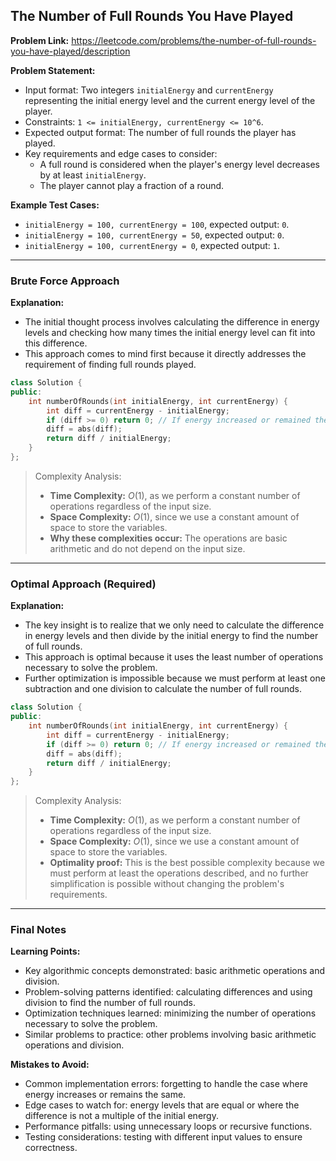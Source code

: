 ## The Number of Full Rounds You Have Played

**Problem Link:** https://leetcode.com/problems/the-number-of-full-rounds-you-have-played/description

**Problem Statement:**
- Input format: Two integers `initialEnergy` and `currentEnergy` representing the initial energy level and the current energy level of the player.
- Constraints: `1 <= initialEnergy, currentEnergy <= 10^6`.
- Expected output format: The number of full rounds the player has played.
- Key requirements and edge cases to consider:
  - A full round is considered when the player's energy level decreases by at least `initialEnergy`.
  - The player cannot play a fraction of a round.

**Example Test Cases:**
- `initialEnergy = 100, currentEnergy = 100`, expected output: `0`.
- `initialEnergy = 100, currentEnergy = 50`, expected output: `0`.
- `initialEnergy = 100, currentEnergy = 0`, expected output: `1`.

---

### Brute Force Approach

**Explanation:**
- The initial thought process involves calculating the difference in energy levels and checking how many times the initial energy level can fit into this difference.
- This approach comes to mind first because it directly addresses the requirement of finding full rounds played.

```cpp
class Solution {
public:
    int numberOfRounds(int initialEnergy, int currentEnergy) {
        int diff = currentEnergy - initialEnergy;
        if (diff >= 0) return 0; // If energy increased or remained the same
        diff = abs(diff);
        return diff / initialEnergy;
    }
};
```

> Complexity Analysis:
> - **Time Complexity:** $O(1)$, as we perform a constant number of operations regardless of the input size.
> - **Space Complexity:** $O(1)$, since we use a constant amount of space to store the variables.
> - **Why these complexities occur:** The operations are basic arithmetic and do not depend on the input size.

---

### Optimal Approach (Required)

**Explanation:**
- The key insight is to realize that we only need to calculate the difference in energy levels and then divide by the initial energy to find the number of full rounds.
- This approach is optimal because it uses the least number of operations necessary to solve the problem.
- Further optimization is impossible because we must perform at least one subtraction and one division to calculate the number of full rounds.

```cpp
class Solution {
public:
    int numberOfRounds(int initialEnergy, int currentEnergy) {
        int diff = currentEnergy - initialEnergy;
        if (diff >= 0) return 0; // If energy increased or remained the same
        diff = abs(diff);
        return diff / initialEnergy;
    }
};
```

> Complexity Analysis:
> - **Time Complexity:** $O(1)$, as we perform a constant number of operations regardless of the input size.
> - **Space Complexity:** $O(1)$, since we use a constant amount of space to store the variables.
> - **Optimality proof:** This is the best possible complexity because we must perform at least the operations described, and no further simplification is possible without changing the problem's requirements.

---

### Final Notes

**Learning Points:**
- Key algorithmic concepts demonstrated: basic arithmetic operations and division.
- Problem-solving patterns identified: calculating differences and using division to find the number of full rounds.
- Optimization techniques learned: minimizing the number of operations necessary to solve the problem.
- Similar problems to practice: other problems involving basic arithmetic operations and division.

**Mistakes to Avoid:**
- Common implementation errors: forgetting to handle the case where energy increases or remains the same.
- Edge cases to watch for: energy levels that are equal or where the difference is not a multiple of the initial energy.
- Performance pitfalls: using unnecessary loops or recursive functions.
- Testing considerations: testing with different input values to ensure correctness.